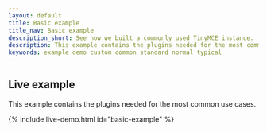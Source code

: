 ```yaml
---
layout: default
title: Basic example
title_nav: Basic example
description_short: See how we built a commonly used TinyMCE instance.
description: This example contains the plugins needed for the most common use cases.
keywords: example demo custom common standard normal typical
---
```


## Live example

This example contains the plugins needed for the most common use cases.

{% include live-demo.html id="basic-example" %}
